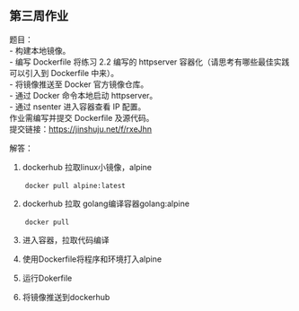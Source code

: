 ## 第三周作业
题目：  
    - 构建本地镜像。  
    - 编写 Dockerfile 将练习 2.2 编写的 httpserver 容器化（请思考有哪些最佳实践可以引入到 Dockerfile 中来）。  
    - 将镜像推送至 Docker 官方镜像仓库。  
    - 通过 Docker 命令本地启动 httpserver。  
    - 通过 nsenter 进入容器查看 IP 配置。  
    作业需编写并提交 Dockerfile 及源代码。  
    提交链接：https://jinshuju.net/f/rxeJhn  

解答：  
    
1. dockerhub 拉取linux小镜像，alpine  

   ​	`docker pull alpine:latest`

2. dockerhub 拉取 golang编译容器golang:alpine

   ​	`docker pull`

3. 进入容器，拉取代码编译

   

4. 使用Dockerfile将程序和环境打入alpine

5. 运行Dokerfile

6. 将镜像推送到dockerhub
